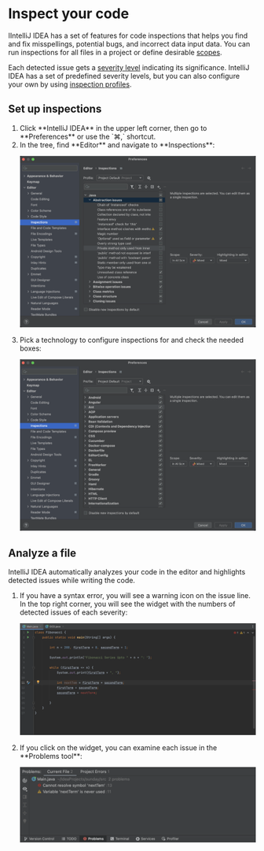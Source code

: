 # Inspect your code

IIntelliJ IDEA has a set of features for code inspections that helps you find and fix misspellings, potential bugs, and incorrect data input data. You can run inspections for all files in a project or define desirable [scopes](https://www.jetbrains.com/help/idea/configuring-scopes-and-file-colors.html).

Each detected issue gets a [severity level](https://www.jetbrains.com/help/idea/configuring-inspection-severities.html) indicating its significance. IntelliJ IDEA has a set of predefined severity levels, but you can also configure your own by using [inspection profiles](https://www.jetbrains.com/help/idea/customizing-profiles.html).

## Set up inspections
<ol>
<li>Click **IntelliJ IDEA** in the upper left corner, then go to **Preferences** or use the `⌘,` shortcut.</li>
<li>In the tree, find **Editor** and navigate to **Inspections**:

<img src="https://github.com/spnkrtv/JBTA/blob/main/1-preferences-1.png" width="500"></li>

<li>Pick a technology to configure inspections for and check the needed boxes:

<img src="https://github.com/spnkrtv/JBTA/blob/main/2-preferences-2.png" width="500"></li>

</ol>

## Analyze a file

IntelliJ IDEA automatically analyzes your code in the editor and highlights detected issues while writing the code.

<ol>
<li>If you have a syntax error, you will see a warning icon on the issue line. In the top right corner, you will see the widget with the numbers of detected issues of each severity:

<img src="https://github.com/spnkrtv/JBTA/blob/main/3-severity.png" width="500"></li>

<li>If you click on the widget, you can examine each issue in the **Problems tool**:

<img src="https://github.com/spnkrtv/JBTA/blob/main/4-problems.png" width="500"></li>

</ol>
